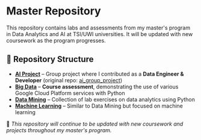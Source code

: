 # Master Repository  

This repository contains labs and assessments from my master's program in Data Analytics and AI at TSI/UWI universities. It will be updated with new coursework as the program progresses.  

## 📂 Repository Structure  

- **[AI Project](https://github.com/dgizdevans/master/tree/main/ai_project)** – Group project where I contributed as a **Data Engineer & Developer** (original repo: [ai_group_project](https://github.com/Takosaga/ai_group_project))  
- **[Big Data](https://github.com/dgizdevans/master/tree/main/big-data)** – **Course assessment**, demonstrating the use of various Google Cloud Platform services with Python  
- **[Data Mining](https://github.com/dgizdevans/master/tree/main/data-mining)** – Collection of lab exercises on data analytics using Python  
- **[Machine Learning](https://github.com/dgizdevans/master/tree/main/ml)** – Similar to Data Mining but focused on machine learning  

🚀 *This repository will continue to be updated with new coursework and projects throughout my master's program.*  
